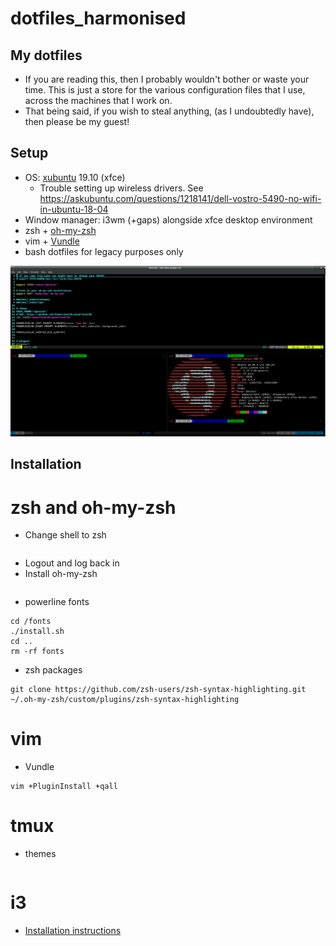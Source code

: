 # dotfiles_harmonised

## My dotfiles
 * If you are reading this, then I probably wouldn't bother or waste your time. This is just a store for the various configuration files that I use, across the machines that I work on.
 * That being said, if you wish to steal anything, (as I undoubtedly have), then please be my guest!

## Setup
* OS: [xubuntu](https://xubuntu.org/) 19.10 (xfce)
	* Trouble setting up wireless drivers. See https://askubuntu.com/questions/1218141/dell-vostro-5490-no-wifi-in-ubuntu-18-04
* Window manager: i3wm (+gaps) alongside xfce desktop environment
* zsh + [oh-my-zsh](https://github.com/ohmyzsh/ohmyzsh)
* vim + [Vundle](https://github.com/VundleVim/Vundle.vim)
* bash dotfiles for legacy purposes only

![shell](figures/screenshot.png)

## Installation

# zsh and oh-my-zsh
* Change shell to zsh
```chsh -s /bin/zsh $(whoami)
```
* Logout and log back in
* Install oh-my-zsh
```sh -c "$(curl -fsSL https://raw.githubusercontent.com/ohmyzsh/ohmyzsh/master/tools/install.sh)"
```
* powerline fonts
```git clone https://github.com/powerline/fonts.git --depth=1
cd /fonts
./install.sh
cd ..
rm -rf fonts
```

* zsh packages
```git clone https://github.com/zsh-users/zsh-autosuggestions ~/.oh-my-zsh/custom/plugins/zsh-autosuggestions
git clone https://github.com/zsh-users/zsh-syntax-highlighting.git ~/.oh-my-zsh/custom/plugins/zsh-syntax-highlighting
```

# vim
* Vundle
```git clone https://github.com/VundleVim/Vundle.vim.git ~/.vim/bundle/Vundle.vim
vim +PluginInstall +qall
```

# tmux
* themes
```git clone https://github.com/jimeh/tmux-themepack.git ~/.tmux-themepack
```

# i3
* [Installation instructions](i3/README.md)
